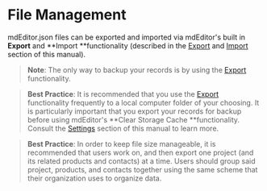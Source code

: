 # File Management

mdEditor.json files can be exported and imported via mdEditor's built in **Export** and **Import **functionality \(described in the [Export](/export.md) and [Import](/import.md) section of this manual\).

> **Note**: The only way to backup your records is by using the [Export](/export.md) functionality.

> **Best Practice**: It is recommended that you use the [Export](/export.md) functionality frequently to a local computer folder of your choosing. It is particularly important that you export your records for backup before using mdEditor's **Clear Storage Cache **functionality. Consult the [Settings](/settings.md) section of this manual to learn more.

> **Best Practice**: In order to keep file size manageable, it is recommended that users work on, and then export one project \(and its related products and contacts\) at a time. Users should group said project, products, and contacts together using the same scheme that their organization uses to organize data.



